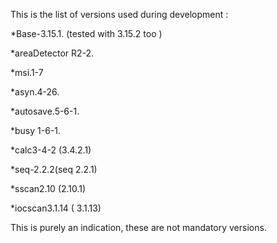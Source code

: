 This is the list of versions used during development :

*Base-3.15.1. (tested with 3.15.2 too )

*areaDetector R2-2.

*msi.1-7

*asyn.4-26.

*autosave.5-6-1.

*busy 1-6-1.

*calc3-4-2 (3.4.2.1)

*seq-2.2.2(seq 2.2.1)

*sscan2.10 (2.10.1)

*iocscan3.1.14 ( 3.1.13)

This is purely an indication, these are not mandatory versions.

